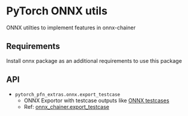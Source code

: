 # PyTorch ONNX utils
ONNX utilties to implement features in onnx-chainer

## Requirements
Install onnx package as an additional requirements to use this package

## API
- `pytorch_pfn_extras.onnx.export_testcase`
    - ONNX Exportor with testcase outputs like [ONNX testcases](https://github.com/onnx/onnx/tree/master/onnx/backend/test/data/node)
    - Ref: [onnx_chainer.export_testcase](https://docs.chainer.org/en/stable/onnx_chainer/reference/generated/onnx_chainer.export_testcase.html)
